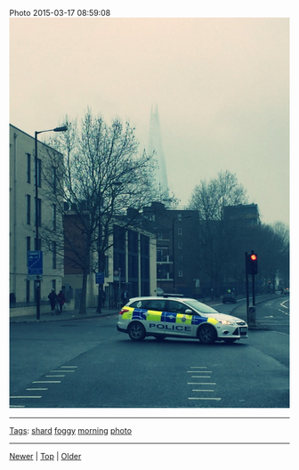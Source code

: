 <!--
title: Photo 2015-03-17 08
date: 2020-06-28T14:56:50.736Z
tags: shard, foggy, morning, photo
-->









Photo 2015-03-17 08:59:08
![](113862039837-0.jpg)

<!--BOTTOM-POST-NAVIGATION-->
---

[Tags](tags.md): [shard](tag-shard.md) [foggy](tag-foggy.md) [morning](tag-morning.md) [photo](tag-photo.md)

---

[Newer](113589441437.md) | [Top](index.md) | [Older](114607145132.md)